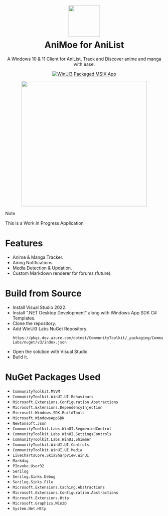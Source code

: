 <div style="text-align: center; margin-top: 20px"><img src="https://i.imgur.com/XYZgXmP.png" width="100"></div>

<div style="text-align: center; margin-top: -30px"> <h1>AniMoe for AniList</h1>
 A Windows 10 & 11 Client for AniList. Track and Discover anime and manga with ease.

[![WinUI3 Packaged MSIX App](https://github.com/CosmicPredator/AniMoe/actions/workflows/ci-prod.yml/badge.svg)](https://github.com/CosmicPredator/AniMoe/actions/workflows/ci-prod.yml)

<img src="https://i.imgur.com/rzotm7h.jpg" width="400">

</div>

> [!NOTE]
> This is a Work in Progress Application

# Features
- Anime & Manga Tracker.
- Airing Notifications.
- Media Detection & Updation.
- Custom Markdown renderer for forums (future).

# Build from Source
- Install Visual Studio 2022.
- Install ".NET Desktop Development" along with
Windows App SDK C# Templates.
- Clone the repository.
- Add WinUi3 Labs NuGet Repository.
	```
	https://pkgs.dev.azure.com/dotnet/CommunityToolkit/_packaging/CommunityToolkit-Labs/nuget/v3/index.json
	```
- Open the solution with Visual Studio
- Build it.

# NuGet Packages Used
- `CommunityToolkit.MVVM`
- `CommunityToolkit.WinUI.UI.Behaviours`
- `Microsoft.Extensions.Configuration.Abstractions`
- `Microsoft.Extensions.DependencyInjection`
- `Microsoft.Windows.SDK.BuildTools`
- `Microsoft.WindowsAppSDK`
- `Newtonsoft.Json`
- `CommunityToolkit.Labs.WinUI.SegmentedControl`
- `CommunityToolkit.Labs.WinUI.SettingsControls`
- `CommunityToolkit.Labs.WinUI.Shimmer`
- `CommunityToolkit.WinUI.UI.Controls`
- `CommunityToolkit.WinUI.UI.Media`
- `LiveChartsCore.SkiaSharpView.WinUI`
- `Markdig`
- `PInvoke.User32`
- `Serilog`
- `Serilog.Sinks.Debug`
- `Serilog.Sinks.File`
- `Microsoft.Extensions.Caching.Abstractions`
- `Microsoft.Extensions.Configuration.Abstractions`
- `Microsoft.Extensions.Http`
- `Microsoft.Graphics.Win2D`
- `System.Net.Http`
